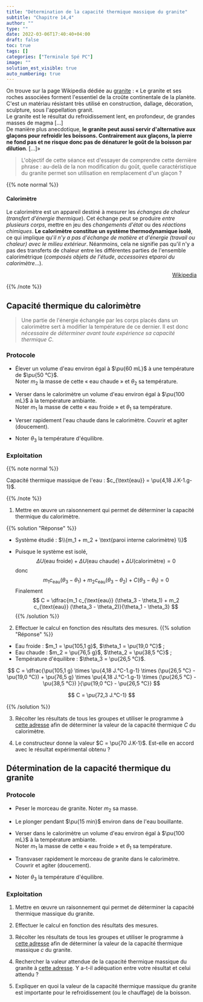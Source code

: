 ```yaml
---
title: "Détermination de la capacité thermique massique du granite"
subtitle: "Chapitre 14,4"
author: ""
type: ""
date: 2022-03-06T17:40:40+04:00
draft: false
toc: true
tags: []
categories: ["Terminale Spé PC"]
image: ""
solution_est_visible: true
auto_numbering: true
---
```


On trouve sur la page Wikipedia dédiée au [granite](https://fr.wikipedia.org/wiki/Granite) : « Le granite et ses roches associées forment l'essentiel de la croûte continentale de la planète. C'est un matériau résistant très utilisé en construction, dallage, décoration, sculpture, sous l'appellation granit.\
Le granite est le résultat du refroidissement lent, en profondeur, de grandes masses de magma [...]\
De manière plus anecdotique, **le granite peut aussi servir d'alternative aux glaçons pour refroidir les boissons. Contrairement aux glaçons, la pierre ne fond pas et ne risque donc pas de dénaturer le goût de la boisson par dilution**. [...]»

> L'objectif de cette séance est d'essayer de comprendre cette dernière phrase : au-delà de la non modification du goût, quelle caractéristique du granite permet son utilisation en remplacement d'un glaçon ?

{{% note normal %}}

#### Calorimètre

Le calorimètre est un appareil destiné à mesurer les *échanges de chaleur* (*transfert d'énergie thermique*). Cet échange peut se produire *entre plusieurs corps*, mettre en jeu des *changements d'état* ou des *réactions chimiques*. **Le calorimètre constitue un système thermodynamique isolé**, ce qui implique qu'*il n'y a pas d'échange de matière et d'énergie (travail ou chaleur) avec le milieu extérieur*. Néanmoins, cela ne signifie pas qu'il n'y a pas des transferts de chaleur entre les différentes parties de l'ensemble calorimétrique (*composés objets de l'étude*, *accessoires* et*paroi du calorimètre*...).

<div style="text-align: right;">
    <a href="https://fr.wikipedia.org/wiki/Calorimètre">Wikipedia</a>
</div>

{{% /note %}}

## Capacité thermique du calorimètre

> Une partie de l'énergie échangée par les corps placés dans un calorimètre sert à modifier la température de ce dernier. Il est donc *nécessaire de déterminer avant toute expérience sa capacité thermique* $C$.

### Protocole

- Élever un volume d'eau environ égal à $\pu{60 mL}$ à une température de $\pu{50 °C}$.\
Noter $m_2$ la masse de cette « eau chaude » et $\theta_2$ sa température.

- Verser dans le calorimètre un volume d'eau environ égal à $\pu{100 mL}$ à la température ambiante.\
Noter $m_1$ la masse de cette « eau froide » et $\theta_1$ sa température.

- Verser rapidement l'eau chaude dans le calorimètre. Couvrir et agiter (doucement).

- Noter $\theta_3$ la température d'équilibre.

### Exploitation

{{% note normal %}}

Capacité thermique massique de l'eau : $c_{\text{eau}} = \pu{4,18 J.K-1.g-1}$.

{{% /note %}}

1. Mettre en œuvre un raisonnement qui permet de déterminer la capacité thermique du calorimètre.

{{% solution "Réponse" %}}

- Système étudié : $\\{m_1 + m_2 + \text{paroi interne calorimètre} \\}$

- Puisque le système est isolé, $$\Delta U(\text{eau froide}) + \Delta U(\text{eau chaude}) + \Delta U(\text{calorimètre}) = 0$$
donc
$$ m_1 c_{\text{eau}} (\theta_3 - \theta_1) + m_2 c_{\text{eau}} (\theta_3 - \theta_2) + C (\theta_3 - \theta_1) = 0 $$
Finalement
$$
C = \dfrac{m_1 c_{\text{eau}} (\theta_3 - \theta_1) + m_2 c_{\text{eau}} (\theta_3 - \theta_2)}{\theta_1 - \theta_3}
$$
{{% /solution %}}

2. Effectuer le calcul en fonction des résultats des mesures.
{{% solution "Réponse" %}}

- Eau froide : $m_1 = \pu{105,1 g}$, $\theta_1 = \pu{19,0 °C}$ ;
- Eau chaude : $m_2 = \pu{76,5 g}$, $\theta_2 = \pu{38,5 °C}$ ;
- Température d'équilibre : $\theta_3 = \pu{26,5 °C}$.

$$
C = \dfrac{\pu{105,1 g} \times \pu{4,18 J.°C-1.g-1} \times (\pu{26,5 °C} - \pu{19,0 °C}) + \pu{76,5 g} \times \pu{4,18 J.°C-1.g-1} \times (\pu{26,5 °C} - \pu{38,5 °C}) }{\pu{19,0 °C} - \pu{26,5 °C}}
$$

$$
C = \pu{72,3 J.°C-1}
$$

{{% /solution %}}

3. Récolter les résultats de tous les groupes et utiliser le programme à [cette adresse](https://dlatreyte.github.io/jupyter-lite/lab?path=incertitude-type-a.ipynb) afin de déterminer la valeur de la capacité thermique $C$ du calorimètre.

4. Le constructeur donne la valeur $C = \pu{70 J.K-1}$. Est-elle en accord avec le résultat expérimental obtenu ?

## Détermination de la capacité thermique du granite

### Protocole

- Peser le morceau de granite. Noter $m_2$ sa masse.

- Le plonger pendant $\pu{15 min}$ environ dans de l'eau bouillante.

- Verser dans le calorimètre un volume d'eau environ égal à $\pu{100 mL}$ à la température ambiante.\
Noter $m_1$ la masse de cette « eau froide » et $\theta_1$ sa température.

- Transvaser rapidement le morceau de granite dans le calorimètre. Couvrir et agiter (doucement).

- Noter $\theta_3$ la température d'équilibre.

### Exploitation

1. Mettre en œuvre un raisonnement qui permet de déterminer la capacité thermique massique du granite.

2. Effectuer le calcul en fonction des résultats des mesures.

3. Récolter les résultats de tous les groupes et utiliser le programme à [cette adresse](https://dlatreyte.github.io/jupyter-lite/lab?path=incertitude-type-a.ipynb) afin de déterminer la valeur de la capacité thermique massique $c$ du granite.

4. Rechercher la valeur attendue de la capacité thermique massique du granite à [cette adresse](https://fr.wikipedia.org/wiki/Capacité_thermique_massique#Valeurs_courantes). Y a-t-il adéquation entre votre résultat et celui attendu ?

5. Expliquer en quoi la valeur de la capacité thermique massique du granite est importante pour le refroidissement (ou le chauffage) de la boisson.
